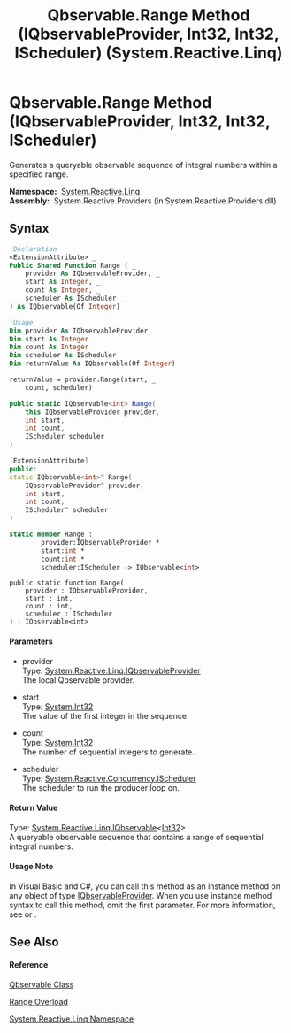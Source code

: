﻿---
title: Qbservable.Range Method (IQbservableProvider, Int32, Int32, IScheduler) (System.Reactive.Linq)
TOCTitle: Range Method (IQbservableProvider, Int32, Int32, IScheduler)
ms:assetid: M:System.Reactive.Linq.Qbservable.Range(System.Reactive.Linq.IQbservableProvider,System.Int32,System.Int32,System.Reactive.Concurrency.IScheduler)
ms:mtpsurl: https://msdn.microsoft.com/en-us/library/system.reactive.linq.qbservable.range(v=VS.103)
ms:contentKeyID: 36068988
ms.date: 06/28/2011
mtps_version: v=VS.103
dev_langs:
- vb
- csharp
- c++
- fsharp
- jscript
---

# Qbservable.Range Method (IQbservableProvider, Int32, Int32, IScheduler)

Generates a queryable observable sequence of integral numbers within a specified range.

**Namespace:**  [System.Reactive.Linq](hh211929\(v=vs.103\).md)  
**Assembly:**  System.Reactive.Providers (in System.Reactive.Providers.dll)

## Syntax

``` vb
'Declaration
<ExtensionAttribute> _
Public Shared Function Range ( _
    provider As IQbservableProvider, _
    start As Integer, _
    count As Integer, _
    scheduler As IScheduler _
) As IQbservable(Of Integer)
```

``` vb
'Usage
Dim provider As IQbservableProvider
Dim start As Integer
Dim count As Integer
Dim scheduler As IScheduler
Dim returnValue As IQbservable(Of Integer)

returnValue = provider.Range(start, _
    count, scheduler)
```

``` csharp
public static IQbservable<int> Range(
    this IQbservableProvider provider,
    int start,
    int count,
    IScheduler scheduler
)
```

``` c++
[ExtensionAttribute]
public:
static IQbservable<int>^ Range(
    IQbservableProvider^ provider, 
    int start, 
    int count, 
    IScheduler^ scheduler
)
```

``` fsharp
static member Range : 
        provider:IQbservableProvider * 
        start:int * 
        count:int * 
        scheduler:IScheduler -> IQbservable<int> 
```

``` jscript
public static function Range(
    provider : IQbservableProvider, 
    start : int, 
    count : int, 
    scheduler : IScheduler
) : IQbservable<int>
```

#### Parameters

  - provider  
    Type: [System.Reactive.Linq.IQbservableProvider](hh212104\(v=vs.103\).md)  
    The local Qbservable provider.  

<!-- end list -->

  - start  
    Type: [System.Int32](https://msdn.microsoft.com/en-us/library/td2s409d)  
    The value of the first integer in the sequence.  

<!-- end list -->

  - count  
    Type: [System.Int32](https://msdn.microsoft.com/en-us/library/td2s409d)  
    The number of sequential integers to generate.  

<!-- end list -->

  - scheduler  
    Type: [System.Reactive.Concurrency.IScheduler](hh229149\(v=vs.103\).md)  
    The scheduler to run the producer loop on.  

#### Return Value

Type: [System.Reactive.Linq.IQbservable](hh229328\(v=vs.103\).md)\<[Int32](https://msdn.microsoft.com/en-us/library/td2s409d)\>  
A queryable observable sequence that contains a range of sequential integral numbers.  

#### Usage Note

In Visual Basic and C\#, you can call this method as an instance method on any object of type [IQbservableProvider](hh212104\(v=vs.103\).md). When you use instance method syntax to call this method, omit the first parameter. For more information, see [](https://msdn.microsoft.com/en-us/library/Bb384936) or [](https://msdn.microsoft.com/en-us/library/Bb383977).

## See Also

#### Reference

[Qbservable Class](hh211693\(v=vs.103\).md)

[Range Overload](hh229466\(v=vs.103\).md)

[System.Reactive.Linq Namespace](hh211929\(v=vs.103\).md)

